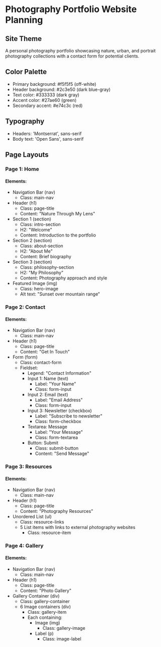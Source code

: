 # Photography Portfolio Website Planning

## Site Theme
A personal photography portfolio showcasing nature, urban, and portrait photography collections with a contact form for potential clients.

## Color Palette
- Primary background: #f5f5f5 (off-white)
- Header background: #2c3e50 (dark blue-gray)
- Text color: #333333 (dark gray)
- Accent color: #27ae60 (green)
- Secondary accent: #e74c3c (red)

## Typography
- Headers: 'Montserrat', sans-serif
- Body text: 'Open Sans', sans-serif

## Page Layouts

### Page 1: Home

#### Elements:
- Navigation Bar (nav)
  - Class: main-nav
- Header (h1)
  - Class: page-title
  - Content: "Nature Through My Lens"
- Section 1 (section)
  - Class: intro-section
  - H2: "Welcome"
  - Content: Introduction to the portfolio
- Section 2 (section)
  - Class: about-section
  - H2: "About Me"
  - Content: Brief biography
- Section 3 (section)
  - Class: philosophy-section
  - H2: "My Philosophy"
  - Content: Photography approach and style
- Featured Image (img)
  - Class: hero-image
  - Alt text: "Sunset over mountain range"

### Page 2: Contact

#### Elements:
- Navigation Bar (nav)
  - Class: main-nav
- Header (h1)
  - Class: page-title
  - Content: "Get In Touch"
- Form (form)
  - Class: contact-form
  - Fieldset:
    - Legend: "Contact Information"
    - Input 1: Name (text)
      - Label: "Your Name"
      - Class: form-input
    - Input 2: Email (text)
      - Label: "Email Address"
      - Class: form-input
    - Input 3: Newsletter (checkbox)
      - Label: "Subscribe to newsletter"
      - Class: form-checkbox
    - Textarea: Message
      - Label: "Your Message"
      - Class: form-textarea
    - Button: Submit
      - Class: submit-button
      - Content: "Send Message"

### Page 3: Resources

#### Elements:
- Navigation Bar (nav)
  - Class: main-nav
- Header (h1)
  - Class: page-title
  - Content: "Photography Resources"
- Unordered List (ul)
  - Class: resource-links
  - 5 List items with links to external photography websites
    - Class: resource-item

### Page 4: Gallery

#### Elements:
- Navigation Bar (nav)
  - Class: main-nav
- Header (h1)
  - Class: page-title
  - Content: "Photo Gallery"
- Gallery Container (div)
  - Class: gallery-container
  - 6 Image containers (div)
    - Class: gallery-item
    - Each containing:
      - Image (img)
        - Class: gallery-image
      - Label (p)
        - Class: image-label
